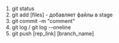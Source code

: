 1. git status
2. git add [files] - добавляет файлы в stage 
3. git commit  -m "comment"
4. git log / git log --oneline
5. git push [rep_link] [branch_name]
